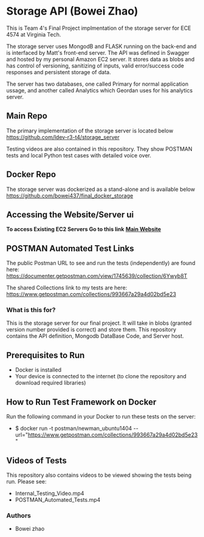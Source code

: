 # Storage API (Bowei Zhao)
This is Team 4's Final Project implmentation of the storage server for ECE 4574 at Virginia Tech. 

The storage server uses MongodB and FLASK running on the back-end and is interfaced by Matt's front-end server. The API was defined in Swagger and hosted by my personal Amazon EC2 server. It stores data as blobs and has control of versioning, sanitizing of inputs, valid error/success code responses and persistent storage of data.

The server has two databases, one called Primary for normal application ussage, and another called Analytics which Geordan uses for his analytics server.

## Main Repo
The primary implementation of the storage server is located below
https://github.com/ldev-r3-t4/storage_server

Testing videos are also contained in this repository. They show POSTMAN tests and local Python test cases with detailed voice over.

## Docker Repo
The storage server was dockerized as a stand-alone and is available below
https://github.com/bowei437/final_docker_storage

## Accessing the Website/Server ui

**To access Existing EC2 Servers Go to this link** [**Main Website**](<http://ec2-54-69-164-246.us-west-2.compute.amazonaws.com:8000/v1/ui/#/primary/>)

## POSTMAN Automated Test Links

The public Postman URL to see and run the tests (independently) are found here:
https://documenter.getpostman.com/view/1745639/collection/6Ywyb8T

The shared Collections link to my tests are here:
https://www.getpostman.com/collections/993667a29a4d02bd5e23

### What is this for? ###

This is the storage server for our final project. It will take in blobs (granted version number provided is correct) and store them. This repository contains the API definition, Mongodb DataBase Code, and Server host.

## Prerequisites to Run ##
* Docker is installed
* Your device is connected to the internet (to clone the repository and download required libraries)

## How to Run Test Framework on Docker ##

Run the following command in your Docker to run these tests on the server:
* $ docker run -t postman/newman_ubuntu1404 --url="https://www.getpostman.com/collections/993667a29a4d02bd5e23"

## Videos of Tests ##
This repository also contains videos to be viewed showing the tests being run. Please see:

* Internal_Testing_Video.mp4
* POSTMAN_Automated_Tests.mp4


### Authors ###

* Bowei zhao